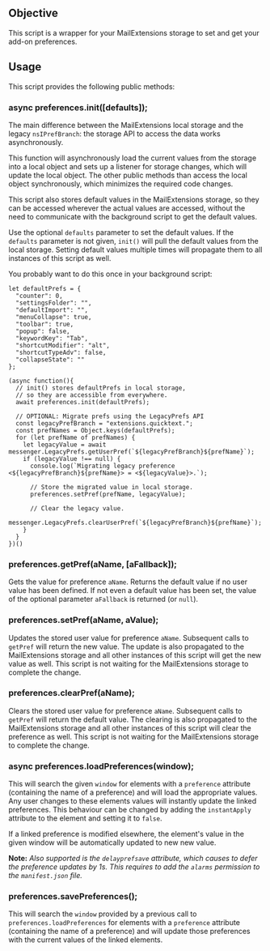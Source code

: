 ## Objective

This script is a wrapper for your MailExtensions storage to set and get
your add-on preferences.

## Usage

This script provides the following public methods:

### async preferences.init([defaults]);

The main difference between the MailExtensions local storage and the
legacy `nsIPrefBranch`: the storage API to access the data works asynchronously.

This function will asynchronously load the current values from the storage
into a local object and sets up a listener for storage changes, which will
update the local object. The other public methods than access the local
object synchronously, which minimizes the required code changes.

This script also stores default values in the MailExtensions storage, so they
can be accessed wherever the actual values are accessed, without the need to
communicate with the background script to get the default values.

Use the optional `defaults` parameter to set the default values. If the `defaults`
parameter is not given, `init()` will pull the default values from the local
storage. Setting default values multiple times will propagate them to all
instances of this script as well.

You probably want to do this once in your background script:

```
let defaultPrefs = {
  "counter": 0,
  "settingsFolder": "",
  "defaultImport": "",
  "menuCollapse": true,
  "toolbar": true,
  "popup": false,
  "keywordKey": "Tab",
  "shortcutModifier": "alt",
  "shortcutTypeAdv": false,
  "collapseState": ""
};

(async function(){
  // init() stores defaultPrefs in local storage,
  // so they are accessible from everywhere.
  await preferences.init(defaultPrefs);
  
  // OPTIONAL: Migrate prefs using the LegacyPrefs API
  const legacyPrefBranch = "extensions.quicktext.";
  const prefNames = Object.keys(defaultPrefs);
  for (let prefName of prefNames) {
    let legacyValue = await messenger.LegacyPrefs.getUserPref(`${legacyPrefBranch}${prefName}`);    
    if (legacyValue !== null) {
      console.log(`Migrating legacy preference <${legacyPrefBranch}${prefName}> = <${legacyValue}>.`);
      
      // Store the migrated value in local storage.
      preferences.setPref(prefName, legacyValue);
      
      // Clear the legacy value.
      messenger.LegacyPrefs.clearUserPref(`${legacyPrefBranch}${prefName}`);
    }
  }  
})()

```

### preferences.getPref(aName, [aFallback]);

Gets the value for preference `aName`. Returns the default value if no user value has been defined. If not even a default value has been set, the value of the optional parameter `aFallback`  is returned (or `null`).


### preferences.setPref(aName, aValue);

Updates the stored user value for preference `aName`. Subsequent calls to `getPref` will return the new value. The update is also propagated to the MailExtensions storage and all other instances of this script will get the new value as well. This script is not waiting for the MailExtensions storage to complete the change.


### preferences.clearPref(aName);

Clears the stored user value for preference `aName`. Subsequent calls to `getPref` will return the default value. The clearing is also propagated to the MailExtensions storage and all other instances of this script will clear the preference as well. This script is not waiting for the MailExtensions storage to complete the change.

### async preferences.loadPreferences(window);

This will search the given `window` for elements with a `preference` attribute (containing the name of a preference) and will load the appropriate values. Any user changes to these elements values will instantly update the linked preferences. This behaviour can be changed by adding the `instantApply` attribute to the element and setting it to `false`. 

If a linked preference is modified elsewhere, the element's value in the given window will be automatically updated to new new value.

**Note:** _Also supported is the `delayprefsave` attribute, which causes to defer the preference updates by 1s. This requires to add the `alarms` permission to the `manifest.json` file._

### preferences.savePreferences();

This will search the `window` provided by a previous call to `preferences.loadPreferences` for elements with a `preference` attribute (containing the name of a preference) and will update those preferences with the current values of the linked elements.
